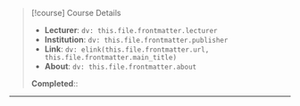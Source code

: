 > [!course] Course Details
>
> - **Lecturer**: `dv: this.file.frontmatter.lecturer`
> - **Institution**: `dv: this.file.frontmatter.publisher`
> - **Link**: `dv: elink(this.file.frontmatter.url, this.file.frontmatter.main_title)`
> - **About**: `dv: this.file.frontmatter.about`
>
> **Completed**::

---
